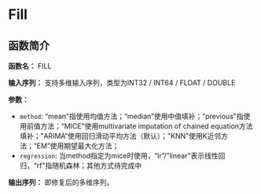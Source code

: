 # Fill

## 函数简介

**函数名：** FILL

**输入序列：** 支持多维输入序列，类型为INT32 / INT64 / FLOAT / DOUBLE

**参数：**

+ `method`: “mean"指使用均值方法；“median”使用中值填补；"previous"指使用前值方法；“MICE"使用multivariate imputation of chained equation方法填补；”ARIMA“使用回归滑动平均方法（默认）；"KNN"使用K近邻方法；“EM”使用期望最大化方法；
+ `regression`: 当method指定为mice时使用，“lr”/"linear"表示线性回归，“rf"指随机森林；其他方式待完成中

**输出序列：** 即修复后的多维序列。
